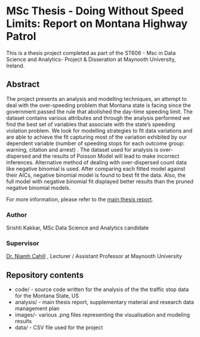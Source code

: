 # MSc Thesis - Doing Without Speed Limits: Report on Montana Highway Patrol

This is a thesis project completed as part of the ST606 - Msc in Data Science and Analytics- Project & Disseration at Maynooth University, Ireland.

## Abstract 

The project presents an analysis and modelling techniques, an attempt to deal with the over-speeding problem that Montana state is facing since the government passed the rule that abolished the day-time speeding limit. The dataset contains various attributes and through the analysis performed we find the best set of variables that associate with the state’s speeding violation problem. We look for modelling strategies to fit data variations and are able to achieve the fit capturing most of the variation exhibited by our dependent variable (number of speeding stops for each outcome group: warning, citation and arrest) . The dataset used for analysis is over-dispersed and the results of Poisson Model will lead to make incorrect inferences. Alternative method of dealing with over-dispersed count data like negative binomial is used. After comparing each fitted model against their AICs, negative binomial model is found to best fit the data. Also, the full model with negative binomial fit displayed better results than the pruned negative binomial models.

 For more information, please refer to the [main thesis report](https://github.com/srishtikakkar/Stanford-Open-Policing--Montana/blob/master/Report/DoingWithoutSpeedLimits.pdf).

### Author
Srishti Kakkar, MSc Data Science and Analytics candidate

### Supervisor
[Dr. Niamh Cahill](https://www.maynoothuniversity.ie/people/niamh-cahill) , Lecturer / Assistant Professor at Maynooth University

## Repository contents
+ code/ - source code written for the analysis of the the traffic stop data for the Montana State, US
+ analysis/ - main thesis report, supplementary material and research data management plan
+ images/- various .png files representing the visualisation and modeling results
+ data/ - CSV file used for the project
